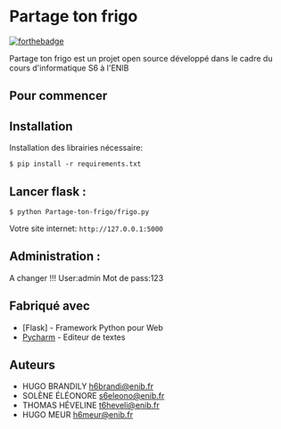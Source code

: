 # Partage ton frigo

[![forthebadge](https://forthebadge.com/images/badges/made-with-python.svg)](https://forthebadge.com)

Partage ton frigo est un projet open source développé dans le cadre du cours d'informatique S6 à l'ENIB

## Pour commencer
## Installation

Installation des librairies nécessaire:

```
$ pip install -r requirements.txt
```


## Lancer flask :
```
$ python Partage-ton-frigo/frigo.py
```

Votre site internet:  `http://127.0.0.1:5000`

## Administration :
A changer !!!
User:admin
Mot de pass:123

## Fabriqué avec

* [Flask] - Framework Python pour Web
* [Pycharm](https://www.jetbrains.com/fr-fr/pycharm/) - Editeur de textes

## Auteurs
- HUGO BRANDILY h6brandi@enib.fr
- SOLÈNE ÉLÉONORE  s6eleono@enib.fr
- THOMAS HÉVELINE  t6heveli@enib.fr
- HUGO MEUR  h6meur@enib.fr




